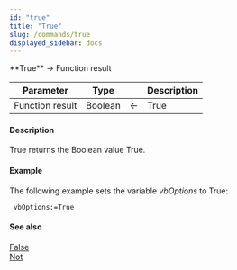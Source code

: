 ```yaml
---
id: "true"
title: "True"
slug: /commands/true
displayed_sidebar: docs
---
```


<!--REF #_command_.True.Syntax-->**True**  -> Function result<!-- END REF-->
<!--REF #_command_.True.Params-->
| Parameter | Type |  | Description |
| --- | --- | --- | --- |
| Function result | Boolean | &larr; | True |

<!-- END REF-->

#### Description 

<!--REF #_command_.True.Summary-->True returns the Boolean value True.<!-- END REF-->

#### Example 

The following example sets the variable *vbOptions* to True:

```4d
 vbOptions:=True
```

#### See also 

[False](false.md)  
[Not](not.md)  